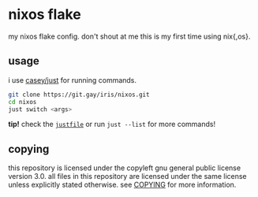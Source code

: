 # nixos flake

my nixos flake config. don't shout at me this is my first time using nix{,os}.

## usage

i use [casey/just](https://github.com/casey/just) for running commands.

```sh
git clone https://git.gay/iris/nixos.git
cd nixos
just switch <args>
```
**tip!** check the [`justfile`](justfile) or run `just --list` for more commands!



## copying

this repository is licensed under the copyleft gnu general public license version 3.0.
all files in this repository are licensed under the same license unless explicitly stated otherwise.
see [COPYING](COPYING) for more information.
